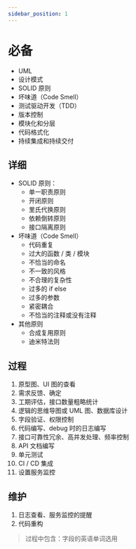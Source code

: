 ```yaml
---
sidebar_position: 1
---
```


# 必备

- UML
- 设计模式
- SOLID 原则
- 坏味道（Code Smell）
- 测试驱动开发（TDD）
- 版本控制
- 模块化和分层
- 代码格式化
- 持续集成和持续交付

## 详细

- SOLID 原则：
  - 单一职责原则
  - 开闭原则
  - 里氏代换原则
  - 依赖倒转原则
  - 接口隔离原则
- 坏味道（Code Smell）
  - 代码重复
  - 过大的函数 / 类 / 模块
  - 不恰当的命名
  - 不一致的风格
  - 不合理的复杂性
  - 过多的 if else
  - 过多的参数
  - 紧密耦合
  - 不恰当的注释或没有注释
- 其他原则
  - 合成复用原则
  - 迪米特法则

## 过程

1. 原型图、UI 图的查看
2. 需求反馈、确定
3. 工期评估，接口数量粗略统计
4. 逻辑的思维导图或 UML 图、数据库设计
5. 字段验证、权限控制
6. 代码编写、debug 时的日志编写
7. 接口可靠性冗余、高并发处理、频率控制
8. API 文档编写
9. 单元测试
10. CI / CD 集成
11. 设置服务监控

## 维护

1. 日志查看、服务监控的提醒
2. 代码重构

> 过程中包含：字段的英语单词选用

